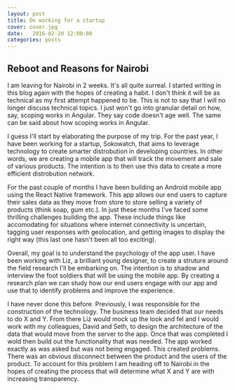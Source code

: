 ```yaml
---
layout: post
title: On working for a startup
cover: cover.jpg
date:   2016-02-20 12:00:00
categories: posts
---
```


## Reboot and Reasons for Nairobi

I am leaving for Nairobi in 2 weeks. It's all quite surreal. I started writing in this blog again with the hopes of creating a habit. I don't think it will be as technical as my first attempt happened to be. This is not to say that I will no longer discuss technical topics. I just won't go into granular detail on how, say, scoping works in Angular. They say code doesn't age well. The same can be said about how scoping works in Angular.

I guess I'll start by elaborating the purpose of my trip. For the past year, I have been working for a startup, Sokowatch, that aims to leverage technology to create smarter distrobution in developing countries. In other words, we are creating a mobile app that will track the movement and sale of various products. The intention is to then use this data to create a more efficient distrobution network. 

For the past couple of months I have been building an Android mobile app using the React Native framework. This app allows our end users to capture their sales data as they move from store to store selling a variety of products (think soap, gum etc.). In just these months I've faced some thrilling challenges building the app. These include things like accomodating for situations where internet connectivity is uncertain, tagging user responses with geolocation, and getting images to display the right way (this last one hasn't been all too exciting).

Overall, my goal is to understand the psychology of the app user. I have been working with Liz, a brilliant young designer, to create a struture around the field research I'll be embarking on. The intention is to shadow and interview the foot soldiers that will be using the mobile app. By creating a research plan we can study how our end users engage with our app and use that to identify problems and improve the experience.

I have never done this before. Previously, I was responsible for the construction of the technology. The business team decided that our needs to do X and Y. From there Liz would mock up the look and fel and I would work with my colleagues, David and Seth, to design the architecture of the data that would move from the server to the app. Once that was completed I wold then build out the functionality that was needed. The app worked exactly as was asked but was not being engaged. This created problems. There was an obvious disconnect between the product and the users of the product. To account for this problem I am heading off to Nairobi in the hopes of creating the process that will determine what X and Y are with increasing transparency.

